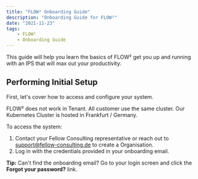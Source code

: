 ```yaml
---
title: "FLOW² Onboarding Guide"
description: "Onboarding Guide for FLOW²"
date: "2021-11-23"
tags: 
    - FLOW²
    - Onboarding Guide
---
```


This guide will help you learn the basics of FLOW² get you up and running with an IPS that will max out your productivity.

## **Performing Initial Setup**

First, let's cover how to access and configure your system.

FLOW² does not work in Tenant. All customer use the same cluster. Our Kubernetes Cluster is hosted in Frankfurt / Germany.

To access the system:

1. Contact your Fellow Consulting representative or reach out to [support@fellow-consulting.de](mailto:support@fellow-consulting.de) to create a Organisation.
2. Log in with the credentials provided in your onboarding email.

**Tip:** Can't find the onboarding email? Go to your login screen and click the **Forgot your password?** link.
